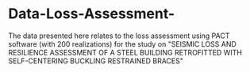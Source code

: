 # Data-Loss-Assessment-
The data presented here relates to the loss assessment using PACT software (with 200 realizations) for the study on 
"SEISMIC LOSS AND RESILIENCE ASSESSMENT OF A STEEL BUILDING RETROFITTED WITH SELF-CENTERING BUCKLING RESTRAINED BRACES"
